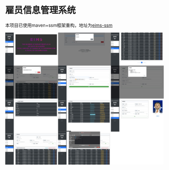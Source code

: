 # 雇员信息管理系统

本项目已使用maven+ssm框架重构，地址为[eims-ssm](https://github.com/mooyyu/eims-ssm)

![demo](imgForReadme/demo.jpg)
